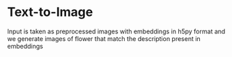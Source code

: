 # Text-to-Image
Input is taken as preprocessed images with embeddings in h5py format and we generate images of flower that match the description present in embeddings
